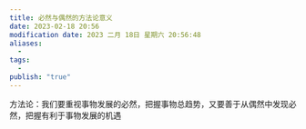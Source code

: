```yaml
---
title: 必然与偶然的方法论意义
date: 2023-02-18 20:56
modification date: 2023 二月 18日 星期六 20:56:48
aliases:
  - 
tags:
  - 
publish: "true"
---
```


方法论：我们要重视事物发展的必然，把握事物总趋势，又要善于从偶然中发现必然，把握有利于事物发展的机遇
